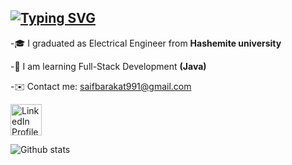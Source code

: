 [![Typing SVG](https://readme-typing-svg.demolab.com?font=Fira+Code&weight=600&size=24&duration=3000&pause=200&color=1F5AF7&multiline=true&width=436&height=62&lines=Hi%F0%9F%98%8A%2C+I+am+Saif+Yahya+;A+Full-Stack+Developer)](https://git.io/typing-svg)
---
-🎓 I graduated as Electrical Engineer from **Hashemite university**

-🌱 I am learning Full-Stack Development **(Java)**

-✉️ Contact me: [saifbarakat991@gmail.com](mailto:saifbarakat991@gmail.com)

[<img src="https://clipground.com/images/linkedin-icon-32x32-clipart-2.png" alt="LinkedIn Profile" width="50px" height="50px" />](https://www.linkedin.com/in/saif-yahya-276306217/)

![Github stats](https://github-readme-stats.vercel.app/api?username=saifyahya)

<!---
<p align="left"> <img src="https://komarev.com/ghpvc/?username=saifyahya&label=Profile%20views&color=0e75b6&style=flat" alt="saifyahya" /> </p>
-->
